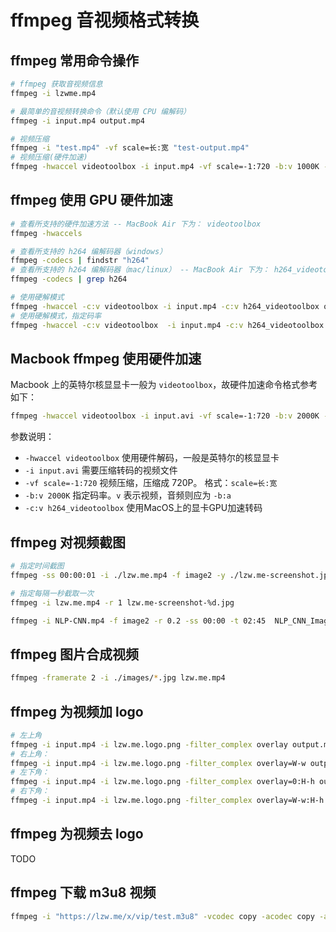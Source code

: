 # ffmpeg 音视频格式转换

## ffmpeg 常用命令操作

```bash
# ffmpeg 获取音视频信息
ffmpeg -i lzwme.mp4

# 最简单的音视频转换命令（默认使用 CPU 编解码）
ffmpeg -i input.mp4 output.mp4

# 视频压缩
ffmpeg -i "test.mp4" -vf scale=长:宽 "test-output.mp4"
# 视频压缩(硬件加速)
ffmpeg -hwaccel videotoolbox -i input.mp4 -vf scale=-1:720 -b:v 1000K -c:v h264_videotoolbox output.mp4
```

## ffmpeg 使用 GPU 硬件加速

```bash
# 查看所支持的硬件加速方法 -- MacBook Air 下为： videotoolbox
ffmpeg -hwaccels

# 查看所支持的 h264 编解码器（windows）
ffmpeg -codecs | findstr "h264"
# 查看所支持的 h264 编解码器（mac/linux） -- MacBook Air 下为： h264_videotoolbox
ffmpeg -codecs | grep h264

# 使用硬解模式
ffmpeg -hwaccel -c:v videotoolbox -i input.mp4 -c:v h264_videotoolbox output.mp4
# 使用硬解模式，指定码率
ffmpeg -hwaccel -c:v videotoolbox  -i input.mp4 -c:v h264_videotoolbox -b:v 10000k output.mp4
```

## Macbook ffmpeg 使用硬件加速

Macbook 上的英特尔核显显卡一般为 `videotoolbox`，故硬件加速命令格式参考如下：

```bash
ffmpeg -hwaccel videotoolbox -i input.avi -vf scale=-1:720 -b:v 2000K -c:v h264_videotoolbox output.mp4
```

参数说明：

- `-hwaccel videotoolbox` 使用硬件解码，一般是英特尔的核显显卡
- `-i input.avi` 需要压缩转码的视频文件
- `-vf scale=-1:720` 视频压缩，压缩成 720P。 格式：`scale=长:宽`
- `-b:v 2000K` 指定码率。`v` 表示视频，音频则应为 `-b:a`
- `-c:v h264_videotoolbox` 使用MacOS上的显卡GPU加速转码

## ffmpeg 对视频截图

```bash
# 指定时间截图
ffmpeg -ss 00:00:01 -i ./lzw.me.mp4 -f image2 -y ./lzw.me-screenshot.jpg

# 指定每隔一秒截取一次
ffmpeg -i lzw.me.mp4 -r 1 lzw.me-screenshot-%d.jpg

ffmpeg -i NLP-CNN.mp4 -f image2 -r 0.2 -ss 00:00 -t 02:45  NLP_CNN_Image%3d.jpg

```

## ffmpeg 图片合成视频

```bash
ffmpeg -framerate 2 -i ./images/*.jpg lzw.me.mp4
```

## ffmpeg 为视频加 logo

```bash
# 左上角
ffmpeg -i input.mp4 -i lzw.me.logo.png -filter_complex overlay output.mp4
# 右上角：
ffmpeg -i input.mp4 -i lzw.me.logo.png -filter_complex overlay=W-w output.mp4
# 左下角：
ffmpeg -i input.mp4 -i lzw.me.logo.png -filter_complex overlay=0:H-h output.mp4
# 右下角：
ffmpeg -i input.mp4 -i lzw.me.logo.png -filter_complex overlay=W-w:H-h output.mp4
```

## ffmpeg 为视频去 logo

TODO

## ffmpeg 下载 m3u8 视频

```bash
ffmpeg -i "https://lzw.me/x/vip/test.m3u8" -vcodec copy -acodec copy -absf aac_adtstoasc test.mp4
```
